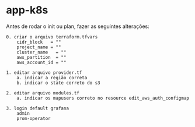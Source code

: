 # app-k8s

Antes de rodar o init ou plan, fazer as seguintes alterações:

    0. criar o arquivo terraform.tfvars
        cidr_block   = ""
        project_name = ""
        cluster_name   = ""
        aws_partition  = ""
        aws_account_id = ""

    1. editar arquivo provider.tf
        a. indicar a região correta
        b. indicar o state correto do s3

    2. editar arquivo modules.tf
        a. indicar os mapusers correto no resource edit_aws_auth_configmap

    3. login default grafana
        admin
        prom-operator